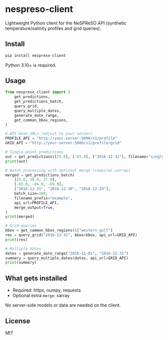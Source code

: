 # nespreso-client

Lightweight Python client for the NeSPReSO API (synthetic temperature/salinity profiles and grid queries).

## Install

```bash
pip install nespreso-client
```

Python 3.10+ is required.

## Usage

```python
from nespreso_client import (
    get_predictions,
    get_predictions_batch,
    query_grid,
    query_multiple_dates,
    generate_date_range,
    get_common_bbox_regions,
)

# API base URLs (adjust to your server)
PROFILE_API = "http://your-server:5000/v1/profile"
GRID_API = "http://your-server:5000/v1/profile/grid"

# Single-point predictions
out = get_predictions([25.0], [-83.0], ["2016-12-31"], filename="single.nc", api_url=PROFILE_API)
print(out)

# Batch processing with optional merge (requires xarray)
merged = get_predictions_batch(
    [25.0, 26.0, 27.0],
    [-83.0, -84.0, -85.0],
    ["2016-12-31", "2016-12-30", "2016-12-29"],
    batch_size=100,
    filename_prefix="example",
    api_url=PROFILE_API,
    merge_output=True,
)
print(merged)

# Grid queries
bbox = get_common_bbox_regions()["western_gulf"]
res = query_grid("2016-12-31", bbox=bbox, api_url=GRID_API)
print(res)

# Multiple dates
dates = generate_date_range("2016-12-01", "2016-12-31")
summary = query_multiple_dates(dates, api_url=GRID_API)
print(summary)
```

## What gets installed

- Required: httpx, numpy, requests
- Optional extra `merge`: xarray

No server-side models or data are needed on the client.

## License

MIT


